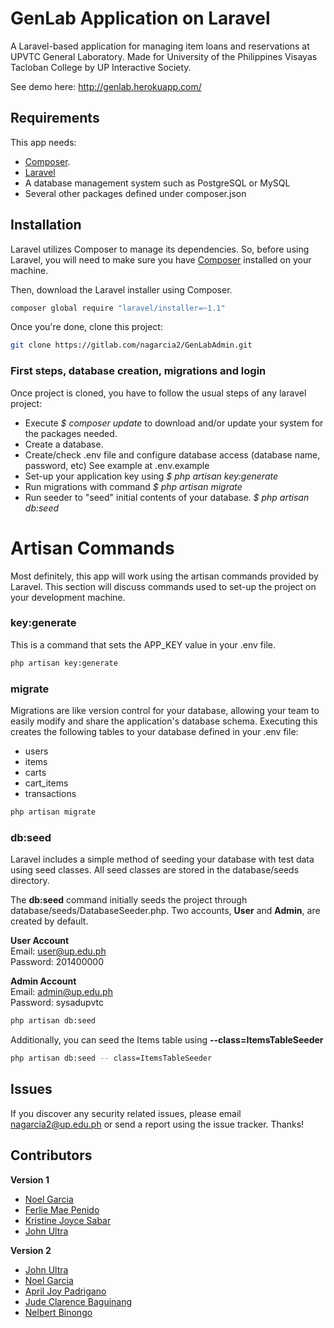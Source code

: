 # GenLab Application on Laravel
A Laravel-based application for managing item loans and reservations at UPVTC General Laboratory. Made for University of the Philippines Visayas Tacloban College by UP Interactive Society. 

See demo here:
 http://genlab.herokuapp.com/


## Requirements
This app needs:

* [Composer](https://getcomposer.org/).
* [Laravel](http://laravel.com/)
* A database management system such as PostgreSQL or MySQL
* Several other packages defined under composer.json


## Installation
Laravel utilizes Composer to manage its dependencies. So, before using Laravel, you will need to make sure you have [Composer](https://getcomposer.org/) installed on your machine. 

Then, download the Laravel installer using Composer.
```bash
composer global require "laravel/installer=~1.1"
```

Once you're done, clone this project:

```bash
git clone https://gitlab.com/nagarcia2/GenLabAdmin.git
```

### First steps, database creation, migrations and login
Once project is cloned, you have to follow the usual steps of any laravel project:

- Execute *$ composer update* to download and/or update your system for the packages needed.
- Create a database.
- Create/check .env file and configure database access (database name, password, etc) See example at .env.example
- Set-up your application key using *$ php artisan key:generate*
- Run migrations with command *$ php artisan migrate*
- Run seeder to "seed" initial contents of your database. *$ php artisan db:seed*



# Artisan Commands
Most definitely, this app will work using the artisan commands provided by Laravel. This section will discuss commands used to set-up the project on your development machine.

### key:generate
This is a command that sets the APP_KEY value in your .env file.
```bash
php artisan key:generate
```

### migrate
Migrations are like version control for your database, allowing your team to easily modify and share the application's database schema. Executing this creates the following tables to your database defined in your .env file:
- users
- items
- carts
- cart_items
- transactions

```bash
php artisan migrate
```

### db:seed
Laravel includes a simple method of seeding your database with test data using seed classes. All seed classes are stored in the database/seeds directory.

The **db:seed** command initially seeds the project through database/seeds/DatabaseSeeder.php.
Two accounts, **User** and **Admin**, are created by default.

**User Account** <br>
Email: user@up.edu.ph <br>
Password: 201400000 <br>

**Admin Account** <br>
Email: admin@up.edu.ph <br>
Password: sysadupvtc <br>

```bash
php artisan db:seed
```

Additionally, you can seed the Items table using **--class=ItemsTableSeeder**

```bash
php artisan db:seed -- class=ItemsTableSeeder
```


## Issues
If you discover any security related issues, please email nagarcia2@up.edu.ph or send a report using the issue tracker. Thanks!


## Contributors
**Version 1**
- [Noel Garcia](https://gitlab.com/nagarcia2)
- [Ferlie Mae Penido](#)
- [Kristine Joyce Sabar](#)
- [John Ultra](https://gitlab.com/jdultra)

**Version 2**
- [John Ultra](https://gitlab.com/jdultra)
- [Noel Garcia](https://gitlab.com/nagarcia2)
- [April Joy Padrigano](#)
- [Jude Clarence Baguinang](#)
- [Nelbert Binongo](#)

